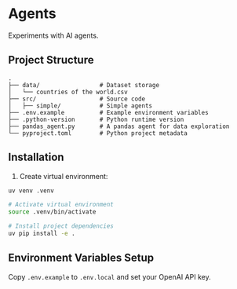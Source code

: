 # Agents

Experiments with AI agents.

## Project Structure

```
.
├── data/                 # Dataset storage
│   └── countries of the world.csv
├── src/                  # Source code
│   ├── simple/           # Simple agents
├── .env.example          # Example environment variables
├── .python-version       # Python runtime version
├── pandas_agent.py       # A pandas agent for data exploration
└── pyproject.toml        # Python project metadata
```

## Installation

1. Create virtual environment:

```bash
uv venv .venv

# Activate virtual environment
source .venv/bin/activate

# Install project dependencies
uv pip install -e .
```

## Environment Variables Setup

Copy `.env.example` to `.env.local` and set your OpenAI API key.
